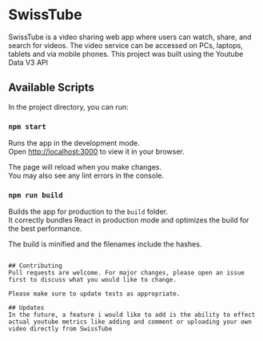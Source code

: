 # SwissTube

SwissTube is a video sharing web app where users can watch, share, and search for videos. The video service can be accessed on PCs, laptops, tablets and via mobile phones. This project was built using the Youtube Data V3 API

## Available Scripts

In the project directory, you can run:
### `npm start`

Runs the app in the development mode.\
Open [http://localhost:3000](http://localhost:3000) to view it in your browser.

The page will reload when you make changes.\
You may also see any lint errors in the console.

### `npm run build`

Builds the app for production to the `build` folder.\
It correctly bundles React in production mode and optimizes the build for the best performance.

The build is minified and the filenames include the hashes.

```

## Contributing
Pull requests are welcome. For major changes, please open an issue first to discuss what you would like to change.

Please make sure to update tests as appropriate.

## Updates
In the future, a feature i would like to add is the ability to effect actual youtube metrics like adding and comment or uploading your own video directly from SwissTube 
